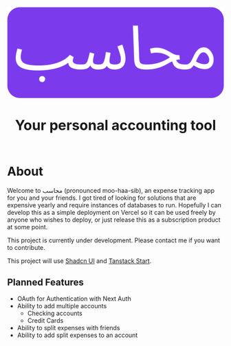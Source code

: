 <div style="width: 100%; display: flex; flex-direction: column; justify-content: center; align-items: center; gap: 12px;" align="center">
    <img src="logo.png" alt="Muhasib Logo" width="600"/>
    <p style="font-size: 32px; font-weight: bold;">Your personal accounting tool</p>
</div>

# About

Welcome to محاسب (pronounced moo-haa-sib), an expense tracking app for you and your friends. I got tired of looking for solutions that are expensive yearly and require instances of databases to run. Hopefully I can develop this as a simple deployment on Vercel so it can be used freely by anyone who wishes to deploy, or just release this as a subscription product at some point.

This project is currently under development. Please contact me if you want to contribute.

This project will use [Shadcn UI](https://ui.shadcn.com) and [Tanstack Start](https://tanstack.com/start/latest).


## Planned Features

- OAuth for Authentication with Next Auth
- Ability to add multiple accounts
    - Checking accounts
    - Credit Cards
- Ability to split expenses with friends
- Ability to add split expenses to an account
